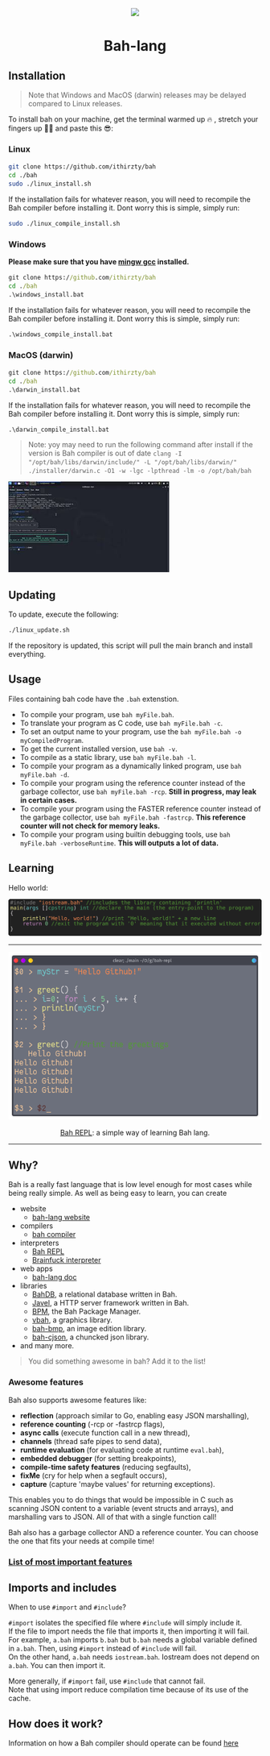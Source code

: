 <div align="center">
<p>
    <a href="https://bah-lang.xyz"><img width="100px" src="https://raw.githubusercontent.com/ithirzty/bah/main/extra/logo.png"></a>
    <h1>Bah-lang</h1>
</p>
</div>

## Installation
> Note that Windows and MacOS (darwin) releases may be delayed compared to Linux releases.

To install bah on your machine, get the terminal warmed up 🔥 , stretch your fingers up 🏋‍♂ and paste this 😎:
### Linux
```sh
git clone https://github.com/ithirzty/bah
cd ./bah
sudo ./linux_install.sh
```
If the installation fails for whatever reason, you will need to recompile the Bah compiler
before installing it. Dont worry this is simple, simply run:
```sh
sudo ./linux_compile_install.sh
```

### Windows
**Please make sure that you have [mingw gcc](https://sourceforge.net/projects/mingw/) installed.**
```bat
git clone https://github.com/ithirzty/bah
cd ./bah
.\windows_install.bat
```
If the installation fails for whatever reason, you will need to recompile the Bah compiler
before installing it. Dont worry this is simple, simply run:
```bat
.\windows_compile_install.bat
```

### MacOS (darwin)
```bat
git clone https://github.com/ithirzty/bah
cd ./bah
.\darwin_install.bat
```
If the installation fails for whatever reason, you will need to recompile the Bah compiler
before installing it. Dont worry this is simple, simply run:
```bat
.\darwin_compile_install.bat
```

> Note: yoy may need to run the following command after install if the version is Bah compiler is out of date `clang -I "/opt/bah/libs/darwin/include/" -L "/opt/bah/libs/darwin/" ./installer/darwin.c -O1 -w -lgc -lpthread -lm -o /opt/bah/bah`

[![installation tutorial](./extra/install_thumb.jpg)](https://youtu.be/druJwBluvLc)

## Updating
To update, execute the following:
```sh
./linux_update.sh
```
If the repository is updated, this script will pull the main branch and install everything.

## Usage
Files containing bah code have the `.bah` extenstion.
- To compile your program, use `bah myFile.bah`.
- To translate your program as C code, use `bah myFile.bah -c`.
- To set an output name to your program, use the `bah myFile.bah -o myCompiledProgram`.
- To get the current installed version, use `bah -v`.
- To compile as a static library, use `bah myFile.bah -l`.
- To compile your program as a dynamically linked program, use `bah myFile.bah -d`.
- To compile your program using the reference counter instead of the garbage collector, use `bah myFile.bah -rcp`. **Still in progress, may leak in certain cases.**
- To compile your program using the FASTER reference counter instead of the garbage collector, use `bah myFile.bah -fastrcp`. **This reference counter will not check for memory leaks.**
- To compile your program using builtin debugging tools, use `bah myFile.bah -verboseRuntime`. **This will outputs a lot of data.**

## Learning
Hello world:

![hello world](extra/helloworld.svg)

---

<center>
<img src="./extra/repl.png">
<p>
<a href="https://github.com/ithirzy/bah-repl">Bah REPL</a>: a simple way of learning Bah lang.
</p>
</center>

---


## Why?
Bah is a really fast language that is low level enough for most cases while being really simple.
As well as being easy to learn, you can create 
- website
    - [bah-lang website](https://bah-lang.xyz)
- compilers
    - [bah compiler](https://github.com/ithirzty/bah)
- interpreters
    - [Bah REPL](https://github.com/ithirzty/bah-repl)
    - [Brainfuck interpreter](https://github.com/ithirzty/bah-brainfuck)
- web apps
    - [bah-lang doc](https://github.com/ithirzty/bah-website)
- libraries
    - [BahDB](https://github.com/ithirzty/bahdb), a relational database written in Bah.
    - [Javel](https://github.com/ithirzty/javel), a HTTP server framework written in Bah.
    - [BPM](https://github.com/ithirzty/bpm), the Bah Package Manager.
    - [vbah](https://github.com/ithirzty/vbah), a graphics library.
    - [bah-bmp](https://github.com/ithirzty/bah-bmp), an image edition library.
    - [bah-cjson](https://github.com/ithirzty/bah-cjson), a chuncked json library.
- and many more.
> You did something awesome in bah? Add it to the list!


### Awesome features
Bah also supports awesome features like:
- **reflection** (approach similar to Go, enabling easy JSON marshalling),
- **reference counting** (-rcp or -fastrcp flags),
- **async calls** (execute function call in a new thread),
- **channels** (thread safe pipes to send data),
- **runtime evaluation** (for evaluating code at runtime `eval.bah`),
- **embedded debugger** (for setting breakpoints),
- **compile-time safety features** (reducing segfaults),
- **fixMe** (cry for help when a segfault occurs),
- **capture** (capture 'maybe values' for returning exceptions).

This enables you to do things that would be impossible in C
such as scanning JSON content to a variable (event structs and arrays), and marshalling vars to JSON.
All of that with a single function call!

Bah also has a garbage collector AND a reference counter. You can choose the one that fits your needs at compile time!

### [List of most important features](features.md)

## Imports and includes
When to use `#import` and `#include`?

`#import` isolates the specified file where `#include` will simply include it.<br>
If the file to import needs the file that imports it, then importing it will fail.<br>
For example, `a.bah` imports `b.bah` but `b.bah` needs a global variable defined in `a.bah`.
Then, using `#import` instead of `#include` will fail.<br>
On the other hand, `a.bah` needs `iostream.bah`. Iostream does not depend on `a.bah`.
You can then import it.

More generally, if `#import` fail, use `#include` that cannot fail.<br>
Note that using import reduce compilation time because of its use of the cache.

## How does it work?
Information on how a Bah compiler should operate can be found [here](how.md)
